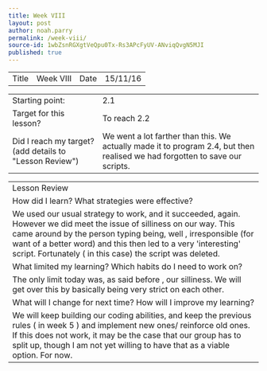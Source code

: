 ```yaml
---
title: Week VIII
layout: post
author: noah.parry
permalink: /week-viii/
source-id: 1wbZsnRGXgtVeQpu0Tx-Rs3APcFyUV-ANviqQvgN5MJI
published: true
---
```

<table>
  <tr>
    <td>Title</td>
    <td>  Week VIII</td>
    <td>Date</td>
    <td>15/11/16</td>
  </tr>
</table>


<table>
  <tr>
    <td>Starting point:</td>
    <td>2.1</td>
  </tr>
  <tr>
    <td>Target for this lesson?</td>
    <td>To reach 2.2</td>
  </tr>
  <tr>
    <td>Did I reach my target? 
(add details to "Lesson Review")</td>
    <td>We went a lot farther  than this. We actually made it to program 2.4, but then realised we had forgotten to save our scripts.</td>
  </tr>
</table>


<table>
  <tr>
    <td>Lesson Review</td>
  </tr>
  <tr>
    <td>How did I learn? What strategies were effective? </td>
  </tr>
  <tr>
    <td>  We used our usual strategy to work, and it succeeded, again. However we did meet the issue of silliness on our way. This came around by the person typing being, well , irresponsible (for want of a better word) and this then led to a very 'interesting' script. Fortunately ( in this case) the script was deleted. </td>
  </tr>
  <tr>
    <td>What limited my learning? Which habits do I need to work on? </td>
  </tr>
  <tr>
    <td>  The only limit today was, as said before , our silliness. We will get over this by basically being very strict on each other.</td>
  </tr>
  <tr>
    <td>What will I change for next time? How will I improve my learning?</td>
  </tr>
  <tr>
    <td>  We will keep building our coding abilities, and keep the previous rules ( in week 5 ) and implement new ones/ reinforce old ones. If this does not work, it may be the case that our group has to split up, though I am not yet willing to have that as a viable option. For now.</td>
  </tr>
</table>


